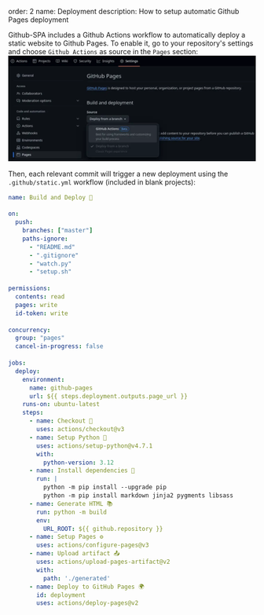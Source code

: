 order: 2
name: Deployment
description: How to setup automatic Github Pages deployment

Github-SPA includes a Github Actions workflow to automatically deploy a static website to Github Pages.
To enable it, go to your repository's settings and choose `Github Actions` as source in the `Pages` section:
![Enable Github Pages](/static/gh-pages.webp)

Then, each relevant commit will trigger a new deployment using the `.github/static.yml` workflow (included in blank projects):
```yaml
name: Build and Deploy 🚀

on:
  push:
    branches: ["master"]
    paths-ignore:
      - "README.md"
      - ".gitignore"
      - "watch.py"
      - "setup.sh"

permissions:
  contents: read
  pages: write
  id-token: write

concurrency:
  group: "pages"
  cancel-in-progress: false

jobs:
  deploy:
    environment:
      name: github-pages
      url: ${{ steps.deployment.outputs.page_url }}
    runs-on: ubuntu-latest
    steps:
      - name: Checkout 🔔
        uses: actions/checkout@v3
      - name: Setup Python 🐍
        uses: actions/setup-python@v4.7.1
        with:
          python-version: 3.12
      - name: Install dependencies 🧰
        run: |
          python -m pip install --upgrade pip
          python -m pip install markdown jinja2 pygments libsass
      - name: Generate HTML 📚
        run: python -m build
        env:
          URL_ROOT: ${{ github.repository }}
      - name: Setup Pages ⚙️
        uses: actions/configure-pages@v3
      - name: Upload artifact 📤
        uses: actions/upload-pages-artifact@v2
        with:
          path: './generated'
      - name: Deploy to GitHub Pages 🌍
        id: deployment
        uses: actions/deploy-pages@v2
```